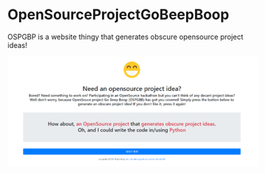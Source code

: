 # OpenSourceProjectGoBeepBoop
OSPGBP is a website thingy that generates obscure opensource project ideas!

![Hello World](ospgbb.png)